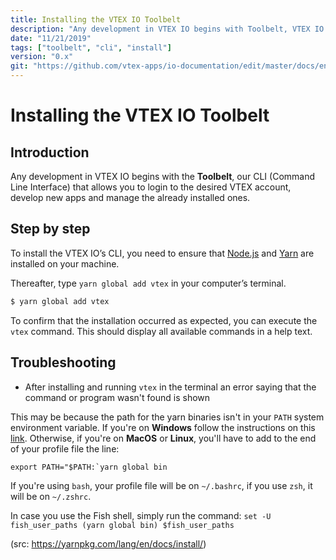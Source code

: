 ```yaml
---
title: Installing the VTEX IO Toolbelt 
description: "Any development in VTEX IO begins with Toolbelt, VTEX IO’s command line interface for app development and management. Learn how to install it now!"
date: "11/21/2019"
tags: ["toolbelt", "cli", "install"]
version: "0.x"
git: "https://github.com/vtex-apps/io-documentation/edit/master/docs/en/Recipes/layout/building-a-carousel-through-lists-and-slider-layout.md"
---
```


# Installing the VTEX IO Toolbelt 

## Introduction

Any development in VTEX IO begins with the **Toolbelt**, our CLI (Command Line Interface) that allows you to login to the desired VTEX account, develop new apps and manage the already installed ones.

## Step by step

To install the VTEX IO’s CLI, you need to ensure that [Node.js](https://nodejs.org/) and [Yarn](https://yarnpkg.com/) are installed on your machine. 

Thereafter, type `yarn global add vtex` in your computer’s terminal.

```sh
$ yarn global add vtex
```

<div class="alert alert-info">
To confirm that the installation occurred as expected, you can execute the <code>vtex</code> command. This should display all available commands in a help text. 
</div>

## Troubleshooting

- After installing and running `vtex` in the terminal an error saying that the command or program wasn't found is shown

This may be because the path for the yarn binaries isn't in your `PATH` system environment variable. If you're on **Windows** follow the instructions on this [link](https://sung.codes/blog/2017/12/30/yarn-global-add-command-not-work-windows/). Otherwise, if you're on **MacOS** or **Linux**, you'll have to add to the end of your profile file the line:

`` export PATH="$PATH:`yarn global bin ``

If you're using `bash`, your profile file will be on `~/.bashrc`, if you use `zsh`, it will be on `~/.zshrc`.

In case you use the Fish shell, simply run the command:
`set -U fish_user_paths (yarn global bin) $fish_user_paths`

(src: https://yarnpkg.com/lang/en/docs/install/)

